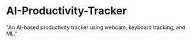 # AI-Productivity-Tracker
"An AI-based productivity tracker using webcam, keyboard tracking, and ML."
